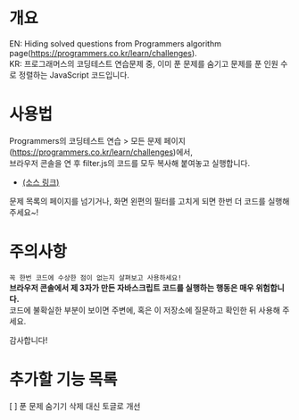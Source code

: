 # 개요

EN: Hiding solved questions from Programmers algorithm page(https://programmers.co.kr/learn/challenges).  
KR: 프로그래머스의 코딩테스트 연습문제 중, 이미 푼 문제를 숨기고 문제를 푼 인원 수로 정렬하는 JavaScript 코드입니다.

# 사용법

Programmers의 코딩테스트 연습 > 모든 문제 페이지 (https://programmers.co.kr/learn/challenges)에서,  
브라우저 콘솔을 연 후 filter.js의 코드를 모두 복사해 붙여놓고 실행합니다.
- [(소스 링크)](https://raw.githubusercontent.com/Vanary/programmers-filter-cleared/master/filter.js)

문제 목록의 페이지를 넘기거나, 화면 왼편의 필터를 고치게 되면 한번 더 코드를 실행해 주세요~!

# 주의사항

`꼭 한번 코드에 수상한 점이 없는지 살펴보고 사용하세요!`  
**브라우저 콘솔에서 제 3자가 만든 자바스크립트 코드를 실행하는 행동은 매우 위험합니다.**  
코드에 불확실한 부분이 보이면 주변에, 혹은 이 저장소에 질문하고 확인한 뒤 사용해 주세요.

감사합니다!

# 추가할 기능 목록
[ ] 푼 문제 숨기기 삭제 대신 토글로 개선
